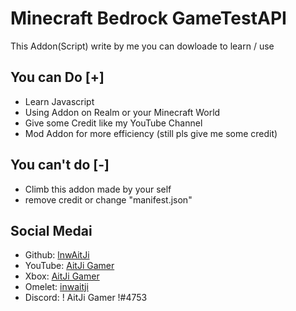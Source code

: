 # Minecraft Bedrock GameTestAPI
This Addon(Script) write by me you can dowloade to learn / use

## You can Do [+]
- Learn Javascript
- Using Addon on Realm or your Minecraft World
- Give some Credit like my YouTube Channel
- Mod Addon for more efficiency (still pls give me some credit)

## You can't do [-]
- Climb this addon made by your self
- remove credit or change "manifest.json"

## Social Medai
- Github: [lnwAitJi](https://github.com/lnwAitJi)
- YouTube: [AitJi Gamer](https://www.youtube.com/@InwAitJi)
- Xbox: [AitJi Gamer](https://youtu.be/xvFZjo5PgG0)
- Omelet: [inwaitji](https://omlet.gg/profile/inw_aitji)
- Discord: ! AitJi Gamer !#4753
